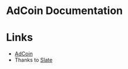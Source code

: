 # AdCoin Documentation


# Links
- [AdCoin](https://www.getadcoin.com/)
- Thanks to [Slate](https://github.com/lord/slate)
